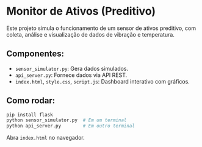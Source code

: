 # Monitor de Ativos (Preditivo)

Este projeto simula o funcionamento de um sensor de ativos preditivo, com coleta, análise e visualização de dados de vibração e temperatura.

## Componentes:
- `sensor_simulator.py`: Gera dados simulados.
- `api_server.py`: Fornece dados via API REST.
- `index.html`, `style.css`, `script.js`: Dashboard interativo com gráficos.

## Como rodar:
```bash
pip install flask
python sensor_simulator.py  # Em um terminal
python api_server.py        # Em outro terminal
```

Abra `index.html` no navegador.
